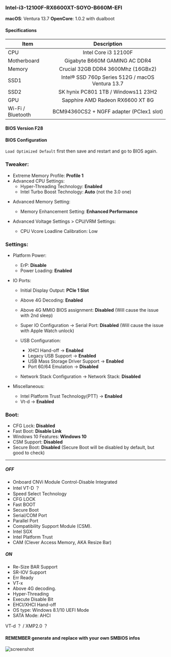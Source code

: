 ### Intel-i3-12100F-RX6600XT-SOYO-B660M-EFI

**macOS**: Ventura 13.7
**OpenCore**: 1.0.2 with dualboot

#### Specifications
|Item|Description|
|-|:-------:|
|CPU|Intel Core i3 12100F|
|Motherboard|Gigabyte B660M GAMING AC DDR4|
|Memory|Crucial 32GB DDR4 3600Mhz (16GBx2)|
|SSD1|Intel® SSD 760p Series 512G / macOS Ventura 13.7|
|SSD2|SK hynix PC801 1TB / Windows11 23H2|
|GPU|Sapphire AMD Radeon RX6600 XT 8G|
|Wi-Fi / Bluetooth|BCM94360CS2 + NGFF adapter (PCIex1 slot)|

#### BIOS Version F28
#### BIOS Configuration

`Load Optimized Default` first then save and restart and go to BIOS again.

### Tweaker:
* Extreme Memory Profile: **Profile 1**
* Advanced CPU Settings:
  - Hyper-Threading Technology: **Enabled**
  - Intel Turbo Boost Technology: **Auto** (not the 3.0 one)

- Advanced Memory Setting:
    - Memory Enhancement Setting: **Enhanced Performance**

- Advanced Voltage Settings > CPU/VRM Settings:
    - CPU Vcore Loadline Calibration: Low

### Settings:

* Platform Power:
  - ErP: **Disable**
  - Power Loading: **Enabled**
  
* IO Ports:
  - Initial Display Output: **PCIe 1 Slot**
  - Above 4G Decoding: **Enabled**
  - Above 4G MMIO BIOS assignment: **Disabled** (Will cause the issue with 2nd sleep)
  - Super IO Configuration → Serial Port: **Disabled** (Will cause the issue with Apple Watch unlock)

  - USB Configuration:
    - XHCI Hand-off → **Enabled**
    - Legacy USB Support → **Enabled**
    - USB Mass Storage Driver Support → **Enabled**
    - Port 60/64 Emulation → **Disabled**

  - Network Stack Configuration → Network Stack: **Disabled**
  
* Miscellaneous:
  - Intel Platform Trust Technology(PTT) → **Enabled**
  - Vt-d → **Enabled**

### Boot: 
  - CFG Lock: **Disabled**
  - Fast Boot: **Disable Link**
  - Windows 10 Features: **Windows 10**
  - CSM Support: **Disabled**
  - Secure Boot: **Disabled** (Secure Boot will be disabled by default, but good to check)

---------------------

##### OFF
- Onboard CNVi Module Control-Disable Integrated
- Intel VT-D ？
- Speed Select Technology
- CFG LOCK
- Fast BOOT
- Secure Boot
- Serial/COM Port
- Parallel Port
- Compatibility Support Module (CSM).
- Intel SGX
- Intel Platform Trust
- CAM (Clever Access Memory, AKA Resize Bar) 

##### ON
- Re-Size BAR Support
- SR-IOV Support
- Err Ready
- VT-x
- Above 4G decoding.
- Hyper-Threading
- Execute Disable Bit
- EHCI/XHCI Hand-off
- OS type: Windows 8.1/10 UEFI Mode
- SATA Mode: AHCI

VT-d ？ / XMP2.0 ？

#### REMEMBER generate and replace with your own SMBIOS infos

![screenshot](https://raw.githubusercontent.com/suxiaogang/Intel-i3-12100F-B660M-RX6600XT-EFI/refs/heads/main/images/macOS%2013.7.jpg)